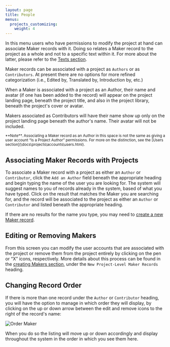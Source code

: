 ```yaml
---
layout: page
title: People
menus:
  projects_customizing:
    weight: 4
---
```


In this menu users who have permissions to modify the project at hand can associate Maker records with it. Doing so relates a Maker record to the project as a whole and not to a specific text within it. For more about the latter, please refer to the [Texts section](text.html).

Maker records can be associated with a project as `Authors` or as `Contributors`. At present there are no options for more refined categorization (i.e., Edited by, Translated by, Introduction by, etc.)

When a Maker is associated with a project as an Author, their name and avatar (if one has been added to the record) will appear on the project landing page, beneath the project title, and also in the project library, beneath the project's cover or avatar.

Makers associated as Contributors will have their name show up only on the project landing page beneath the author's name. Their avatar will not be included.

<small>
**Note**. Associating a Maker record as an Author in this space is not the same as giving a user account “Is a Project Author” permissions. For more on the distinction, see the [Users section](\docs\projects\accounts\users.html).
</small>

## Associating Maker Records with Projects

To associate a Maker record with a project as either an `Author` or `Contributor`, click the `Add an Author` field beneath the appropriate heading and begin typing the name of the user you are looking for. The system will suggest names to you of records already in the system, based of what you have typed. Click on the result that matches the Maker you are searching for, and the record will be associated to the project as either an `Author` or `Contributor` and listed beneath the appropriate heading.

If there are no results for the name you type, you may need to [create a new Maker record](\docs\projects\accounts\creating.html).

## Editing or Removing Makers

From this screen you can modify the user accounts that are associated with the project or remove them from the project entirely by clicking on the pen or “X” icons, respectively. More details about this process can be found in the [creating Makers section](\docs\projects\accounts\creating.html), under the `New Project-Level Maker Records` heading.

## Changing Record Order

If there is more than one record under the `Author` or `Contributor` heading, you will have the option to manage in which order they will display, by clicking on the up or down arrow between the edit and remove icons to the right of the record's name:

![Order Maker](/docs/assets/projects/order-maker.png)

When you do so the listing will move up or down accordingly and display throughout the system in the order in which you see them here.
